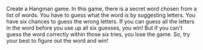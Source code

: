 Create a Hangman game. In this game, there is a secret word chosen from a list of words. You have to guess what the word is by suggesting letters. You have six chances to guess the wrong letters. If you can guess all the letters in the word before you use up all six guesses, you win! But if you can't guess the word correctly within those six tries, you lose the game. So, try your best to figure out the word and win!
